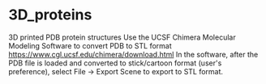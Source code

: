# 3D_proteins
3D printed PDB protein structures
Use the UCSF Chimera Molecular Modeling Software to convert PDB to STL format
https://www.cgl.ucsf.edu/chimera/download.html
In the software, after the PDB file is loaded and converted to stick/cartoon format (user's preference), select File -> Export Scene to export to STL format. 
